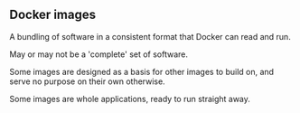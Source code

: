 ## Docker images
A bundling of software in a consistent format that Docker can read and run.

May or may not be a 'complete' set of software.

Some images are designed as a basis for other images to build on, and serve no
purpose on their own otherwise.

Some images are whole applications, ready to run straight away.
